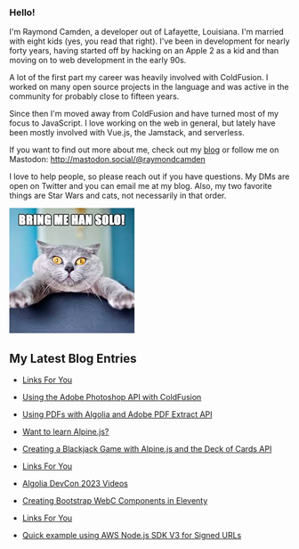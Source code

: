 ### Hello!

I'm Raymond Camden, a developer out of Lafayette, Louisiana. I'm married with eight kids (yes, you read that right). I've been in development for nearly forty years, having started off by hacking on an Apple 2 as a kid and than moving on to web development in the early 90s.

A lot of the first part my career was heavily involved with ColdFusion. I worked on many open source projects in the language and was active in the community for probably close to fifteen years. 

Since then I'm moved away from ColdFusion and have turned most of my focus to JavaScript. I love working on the web in general, but lately have been mostly involved with Vue.js, the Jamstack, and serverless. 

If you want to find out more about me, check out my [blog](https://www.raymondcamden.com) or follow me on Mastodon: <http://mastodon.social/@raymondcamden>

I love to help people, so please reach out if you have questions. My DMs are open on Twitter and you can email me at my blog. Also, my two favorite things are Star Wars and cats, not necessarily in that order.

![Star Wars cat](https://raw.githubusercontent.com/cfjedimaster/cfjedimaster/master/cat.jpg)

<!-- RSS -->
## My Latest Blog Entries

* [Links For You](https://www.raymondcamden.com/2023/07/16/links-for-you)

* [Using the Adobe Photoshop API with ColdFusion](https://www.raymondcamden.com/2023/07/14/using-the-adobe-photoshop-api-with-coldfusion)

* [Using PDFs with Algolia and Adobe PDF Extract API](https://www.raymondcamden.com/2023/07/12/using-pdfs-with-algolia-and-adobe-pdf-extract-api)

* [Want to learn Alpine.js?](https://www.raymondcamden.com/2023/07/07/want-to-learn-alpinejs)

* [Creating a Blackjack Game with Alpine.js and the Deck of Cards API](https://www.raymondcamden.com/2023/07/04/creating-a-blackjack-game-with-alpinejs-and-the-deck-of-cards-api)

* [Links For You](https://www.raymondcamden.com/2023/07/01/links-for-you)

* [Algolia DevCon 2023 Videos](https://www.raymondcamden.com/2023/06/30/algolia-devcon-2023-videos)

* [Creating Bootstrap WebC Components in Eleventy](https://www.raymondcamden.com/2023/06/19/creating-bootstrap-webc-components-in-eleventy)

* [Links For You](https://www.raymondcamden.com/2023/06/17/links-for-you)

* [Quick example using AWS Node.js SDK V3 for Signed URLs](https://www.raymondcamden.com/2023/06/09/quick-example-using-aws-nodejs-sdk-v3-for-signed-urls)

<!-- ENDRSS -->

